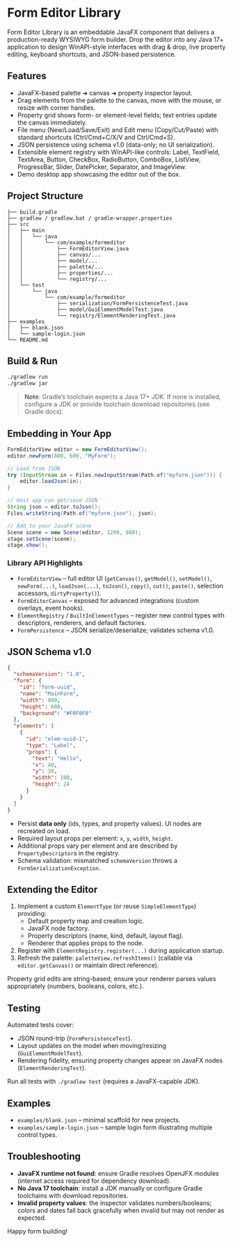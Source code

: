 # Form Editor Library

Form Editor Library is an embeddable JavaFX component that delivers a production-ready WYSIWYG form builder. Drop the editor into any Java 17+ application to design WinAPI-style interfaces with drag & drop, live property editing, keyboard shortcuts, and JSON-based persistence.

## Features

- JavaFX-based palette ➜ canvas ➜ property inspector layout.
- Drag elements from the palette to the canvas, move with the mouse, or resize with corner handles.
- Property grid shows form- or element-level fields; text entries update the canvas immediately.
- File menu (New/Load/Save/Exit) and Edit menu (Copy/Cut/Paste) with standard shortcuts (Ctrl/Cmd+C/X/V and Ctrl/Cmd+S).
- JSON persistence using schema v1.0 (data-only; no UI serialization).
- Extensible element registry with WinAPI-like controls: Label, TextField, TextArea, Button, CheckBox, RadioButton, ComboBox, ListView, ProgressBar, Slider, DatePicker, Separator, and ImageView.
- Demo desktop app showcasing the editor out of the box.

## Project Structure

```
├── build.gradle
├── gradlew / gradlew.bat / gradle-wrapper.properties
├── src
│   ├── main
│   │   └── java
│   │       └── com/example/formeditor
│   │           ├── FormEditorView.java
│   │           ├── canvas/...
│   │           ├── model/...
│   │           ├── palette/...
│   │           ├── properties/...
│   │           └── registry/...
│   └── test
│       └── java
│           └── com/example/formeditor
│               ├── serialization/FormPersistenceTest.java
│               ├── model/GuiElementModelTest.java
│               └── registry/ElementRenderingTest.java
├── examples
│   ├── blank.json
│   └── sample-login.json
└── README.md
```

## Build & Run

```bash
./gradlew run
./gradlew jar
```

> **Note**: Gradle’s toolchain expects a Java 17+ JDK. If none is installed, configure a JDK or provide toolchain download repositories (see Gradle docs).

## Embedding in Your App

```java
FormEditorView editor = new FormEditorView();
editor.newForm(800, 600, "MyForm");

// Load from JSON
try (InputStream in = Files.newInputStream(Path.of("myform.json"))) {
    editor.loadJson(in);
}

// Host app can get/save JSON
String json = editor.toJson();
Files.writeString(Path.of("myform.json"), json);

// Add to your JavaFX scene
Scene scene = new Scene(editor, 1200, 800);
stage.setScene(scene);
stage.show();
```

### Library API Highlights

- `FormEditorView` – full editor UI (`getCanvas()`, `getModel()`, `setModel()`, `newForm(...)`, `loadJson(...)`, `toJson()`, `copy()`, `cut()`, `paste()`, selection accessors, `dirtyProperty()`).
- `FormEditorCanvas` – exposed for advanced integrations (custom overlays, event hooks).
- `ElementRegistry` / `BuiltInElementTypes` – register new control types with descriptors, renderers, and default factories.
- `FormPersistence` – JSON serialize/deserialize; validates schema v1.0.

## JSON Schema v1.0

```json
{
  "schemaVersion": "1.0",
  "form": {
    "id": "form-uuid",
    "name": "MainForm",
    "width": 800,
    "height": 600,
    "background": "#F0F0F0"
  },
  "elements": [
    {
      "id": "elem-uuid-1",
      "type": "Label",
      "props": {
        "text": "Hello",
        "x": 40,
        "y": 30,
        "width": 100,
        "height": 24
      }
    }
  ]
}
```

- Persist **data only** (ids, types, and property values). UI nodes are recreated on load.
- Required layout props per element: `x`, `y`, `width`, `height`.
- Additional props vary per element and are described by `PropertyDescriptor`s in the registry.
- Schema validation: mismatched `schemaVersion` throws a `FormSerializationException`.

## Extending the Editor

1. Implement a custom `ElementType` (or reuse `SimpleElementType`) providing:
   - Default property map and creation logic.
   - JavaFX node factory.
   - Property descriptors (name, kind, default, layout flag).
   - Renderer that applies props to the node.
2. Register with `ElementRegistry.register(...)` during application startup.
3. Refresh the palette: `paletteView.refreshItems()` (callable via `editor.getCanvas()` or maintain direct reference).

Property grid edits are string-based; ensure your renderer parses values appropriately (numbers, booleans, colors, etc.).

## Testing

Automated tests cover:

- JSON round-trip (`FormPersistenceTest`).
- Layout updates on the model when moving/resizing (`GuiElementModelTest`).
- Rendering fidelity, ensuring property changes appear on JavaFX nodes (`ElementRenderingTest`).

Run all tests with `./gradlew test` (requires a JavaFX-capable JDK).

## Examples

- `examples/blank.json` – minimal scaffold for new projects.
- `examples/sample-login.json` – sample login form illustrating multiple control types.

## Troubleshooting

- **JavaFX runtime not found**: ensure Gradle resolves OpenJFX modules (internet access required for dependency download).
- **No Java 17 toolchain**: install a JDK manually or configure Gradle toolchains with download repositories.
- **Invalid property values**: the inspector validates numbers/booleans; colors and dates fall back gracefully when invalid but may not render as expected.

Happy form building!
